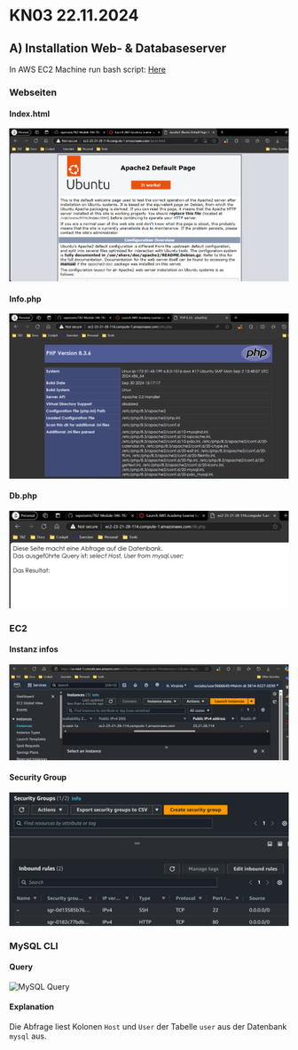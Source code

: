 # KN03 22.11.2024

## A) Installation Web- & Databaseserver

In AWS EC2 Machine run bash script: [Here](https://github.com/sxpersxnic/m346/tree/main/KNs/03-IaaS-AWS/script.sh)

### Webseiten

#### Index.html

![index.html Seite](/m346-Cloud/Images/KN03/INDEX-HTML.png)

#### Info.php

![info.php Seite](/m346-Cloud/Images/KN03/INFO-PHP.png)

#### Db.php

![db.php Seite](/m346-Cloud/Images/KN03/DB-PHP.png)

### EC2

#### Instanz infos

![Instanz Details](/m346-Cloud/Images/KN03/INSTANCE-DETAILS.png)

#### Security Group

![Details Security group](/m346-Cloud/Images/KN03/SECURITY-GROUP.png)

### MySQL CLI

#### Query

![MySQL Query](/Images/KN03/MYSQL-QUERY.png)

#### Explanation

Die Abfrage liest Kolonen `Host` und `User` der Tabelle `user` aus der Datenbank `mysql` aus.
